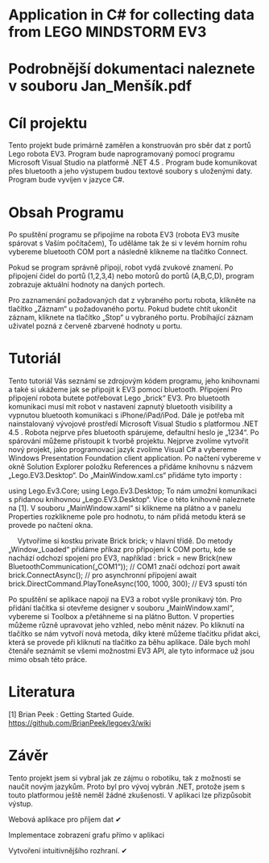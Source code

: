 # Application in C# for collecting data from LEGO MINDSTORM EV3
# Podrobnější dokumentaci naleznete v souboru Jan_Menšík.pdf
# Cíl projektu
Tento projekt bude primárně zaměřen a konstruován pro sběr dat z portů Lego robota EV3. Program bude naprogramovaný pomocí programu Microsoft Visual Studio na platformě .NET 4.5 . Program bude komunikovat přes bluetooth a jeho výstupem budou textové soubory s uloženými daty. Program bude vyvíjen v jazyce C#.
 
# Obsah Programu
Po spuštění programu se připojíme na robota EV3 (robota EV3 musíte spárovat s Vaším počítačem), 
To uděláme tak že si v levém horním rohu vybereme bluetooth COM port a následně klikneme na tlačítko Connect.

Pokud se program správně připojí, robot vydá zvukové znamení. Po připojení čidel do portů (1,2,3,4) nebo motorů do portů (A,B,C,D), program zobrazuje aktuální hodnoty na daných portech.
 
Pro zaznamenání požadovaných dat z vybraného portu robota, klikněte na tlačítko „Záznam“ u požadovaného portu. Pokud budete chtít ukončit záznam, kliknete na tlačítko „Stop“ u vybraného portu. Probíhající záznam uživatel pozná z červeně zbarvené hodnoty u portu.
 
# Tutoriál
Tento tutoriál Vás seznámí se zdrojovým kódem programu, jeho knihovnami a také si ukážeme jak se připojit k EV3 pomocí bluetooth.
Připojení
Pro připojení robota butete potřebovat Lego „brick“ EV3. Pro bluetooth komunikaci musí mít robot v nastavení zapnutý bluetooth visibility a vypnutou bluetooth komunikaci s iPhone/iPad/iPod. Dále je potřeba mít nainstalovaný vývojové prostředí Microsoft Visual Studio s platformou .NET 4.5 . 
Robota nejprve přes bluetooth spárujeme, defaultní heslo je „1234“. Po spárování můžeme přistoupit k tvorbě projektu. Nejprve zvolíme vytvořit nový projekt, jako programovací jazyk zvolíme Visual C# a vybereme Windows Presentation Foundation client application. 
Po načtení vybereme v okně Solution Explorer položku References a přidáme knihovnu s názvem „Lego.EV3.Desktop“. Do „MainWindow.xaml.cs“ přidáme tyto importy :

using Lego.Ev3.Core;
using Lego.Ev3.Desktop;
 To nám umožní komunikaci s přidanou knihovnou „Lego.EV3.Desktop“. Více o této knihovně naleznete na [1].  V souboru „MainWindow.xaml“ si klikneme na plátno a v panelu Properties rozklikneme pole pro hodnotu, to nám přidá metodu která se provede po načtení okna.
 
 
Vytvoříme si kostku private Brick brick; v hlavní třídě. Do metody „Window_Loaded“ přidáme příkaz pro připojení k COM portu, kde se nachází odchozí spojení pro EV3, například : 
    brick = new Brick(new BluetoothCommunication(„COM1“)); // COM1 značí odchozí port
    await brick.ConnectAsync(); // pro asynchronní přípojení
    await brick.DirectCommand.PlayToneAsync(100, 1000, 300); // EV3 spustí tón

       
Po spuštění se aplikace napojí na EV3 a robot vyšle pronikavý tón. 
Pro přidání tlačítka si otevřeme designer v souboru „MainWindow.xaml“, vybereme si Toolbox a přetáhneme si na plátno Button. V properties můžeme různě upravovat jeho vzhled, nebo měnit název. Po kliknutí na tlačítko se nám vytvoří nová metoda, díky které můžeme tlačitku přidat akci, která se provede při kliknutí na tlačítko za běhu aplikace. 
Dále bych mohl čtenáře seznámit se všemi možnostmi EV3 API, ale tyto informace už jsou mimo obsah této práce.
 
# Literatura
[1]	Brian Peek : Getting Started Guide. https://github.com/BrianPeek/legoev3/wiki 

# Závěr
Tento projekt jsem si vybral jak ze zájmu o robotiku, tak z možnosti se naučit novým jazykům. Proto byl pro vývoj vybrán .NET, protože jsem s touto platformou ještě neměl žádné zkušenosti. V aplikaci lze přizpůsobit výstup.

Webová aplikace pro příjem dat ✔

Implementace zobrazení grafu přímo v aplikaci 

Vytvoření intuitivnějšího rozhraní.  ✔
